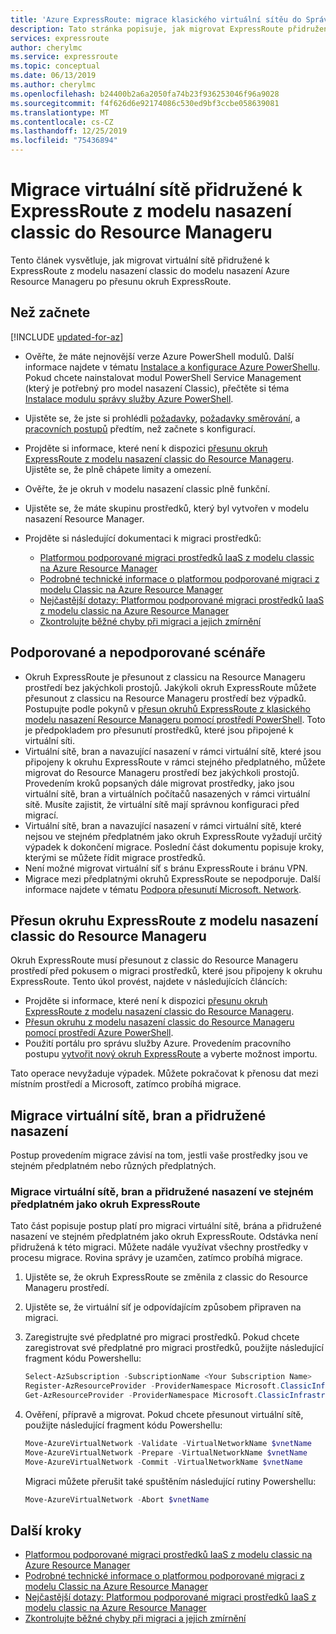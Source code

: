 ```yaml
---
title: 'Azure ExpressRoute: migrace klasického virtuální sítěu do Správce prostředků'
description: Tato stránka popisuje, jak migrovat ExpressRoute přidružené k virtuálním sítím na Resource Manager po přesunu okruh.
services: expressroute
author: cherylmc
ms.service: expressroute
ms.topic: conceptual
ms.date: 06/13/2019
ms.author: cherylmc
ms.openlocfilehash: b24400b2a6a2050fa74b23f936253046f96a9028
ms.sourcegitcommit: f4f626d6e92174086c530ed9bf3ccbe058639081
ms.translationtype: MT
ms.contentlocale: cs-CZ
ms.lasthandoff: 12/25/2019
ms.locfileid: "75436894"
---
```

# <a name="migrate-expressroute-associated-virtual-networks-from-classic-to-resource-manager"></a>Migrace virtuální sítě přidružené k ExpressRoute z modelu nasazení classic do Resource Manageru

Tento článek vysvětluje, jak migrovat virtuální sítě přidružené k ExpressRoute z modelu nasazení classic do modelu nasazení Azure Resource Manageru po přesunu okruh ExpressRoute. 

## <a name="before-you-begin"></a>Než začnete

[!INCLUDE [updated-for-az](../../includes/updated-for-az.md)]

* Ověřte, že máte nejnovější verze Azure PowerShell modulů. Další informace najdete v tématu [Instalace a konfigurace Azure PowerShellu](/powershell/azure/overview). Pokud chcete nainstalovat modul PowerShell Service Management (který je potřebný pro model nasazení Classic), přečtěte si téma [Instalace modulu správy služby Azure PowerShell](/powershell/azure/servicemanagement/install-azure-ps).
* Ujistěte se, že jste si prohlédli [požadavky](expressroute-prerequisites.md), [požadavky směrování](expressroute-routing.md), a [pracovních postupů](expressroute-workflows.md) předtím, než začnete s konfigurací.
* Projděte si informace, které není k dispozici [přesunu okruh ExpressRoute z modelu nasazení classic do Resource Manageru](expressroute-move.md). Ujistěte se, že plně chápete limity a omezení.
* Ověřte, že je okruh v modelu nasazení classic plně funkční.
* Ujistěte se, že máte skupinu prostředků, který byl vytvořen v modelu nasazení Resource Manager.
* Projděte si následující dokumentaci k migraci prostředků:

    * [Platformou podporované migraci prostředků IaaS z modelu classic na Azure Resource Manager](../virtual-machines/virtual-machines-windows-migration-classic-resource-manager.md)
    * [Podrobné technické informace o platformou podporované migraci z modelu Classic na Azure Resource Manager](../virtual-machines/virtual-machines-windows-migration-classic-resource-manager-deep-dive.md)
    * [Nejčastější dotazy: Platformou podporované migraci prostředků IaaS z modelu classic na Azure Resource Manager](../virtual-machines/virtual-machines-windows-migration-classic-resource-manager.md)
    * [Zkontrolujte běžné chyby při migraci a jejich zmírnění](../virtual-machines/windows/migration-classic-resource-manager-errors.md?toc=%2fazure%2fvirtual-machines%2fwindows%2ftoc.json)

## <a name="supported-and-unsupported-scenarios"></a>Podporované a nepodporované scénáře

* Okruh ExpressRoute je přesunout z classicu na Resource Manageru prostředí bez jakýchkoli prostojů. Jakýkoli okruh ExpressRoute můžete přesunout z classicu na Resource Manageru prostředí bez výpadků. Postupujte podle pokynů v [přesun okruhů ExpressRoute z klasického modelu nasazení Resource Manageru pomocí prostředí PowerShell](expressroute-howto-move-arm.md). Toto je předpokladem pro přesunutí prostředků, které jsou připojené k virtuální síti.
* Virtuální sítě, bran a navazující nasazení v rámci virtuální sítě, které jsou připojeny k okruhu ExpressRoute v rámci stejného předplatného, můžete migrovat do Resource Manageru prostředí bez jakýchkoli prostojů. Provedením kroků popsaných dále migrovat prostředky, jako jsou virtuální sítě, bran a virtuálních počítačů nasazených v rámci virtuální sítě. Musíte zajistit, že virtuální sítě mají správnou konfiguraci před migrací. 
* Virtuální sítě, bran a navazující nasazení v rámci virtuální sítě, které nejsou ve stejném předplatném jako okruh ExpressRoute vyžadují určitý výpadek k dokončení migrace. Poslední část dokumentu popisuje kroky, kterými se můžete řídit migrace prostředků.
* Není možné migrovat virtuální síť s bránu ExpressRoute i bránu VPN.
* Migrace mezi předplatnými okruhů ExpressRoute se nepodporuje. Další informace najdete v tématu [Podpora přesunutí Microsoft. Network](../azure-resource-manager/management/move-support-resources.md#microsoftnetwork).

## <a name="move-an-expressroute-circuit-from-classic-to-resource-manager"></a>Přesun okruhu ExpressRoute z modelu nasazení classic do Resource Manageru
Okruh ExpressRoute musí přesunout z classic do Resource Manageru prostředí před pokusem o migraci prostředků, které jsou připojeny k okruhu ExpressRoute. Tento úkol provést, najdete v následujících článcích:

* Projděte si informace, které není k dispozici [přesunu okruh ExpressRoute z modelu nasazení classic do Resource Manageru](expressroute-move.md).
* [Přesun okruhu z modelu nasazení classic do Resource Manageru pomocí prostředí Azure PowerShell](expressroute-howto-move-arm.md).
* Použití portálu pro správu služby Azure. Provedením pracovního postupu [vytvořit nový okruh ExpressRoute](expressroute-howto-circuit-portal-resource-manager.md) a vyberte možnost importu. 

Tato operace nevyžaduje výpadek. Můžete pokračovat k přenosu dat mezi místním prostředí a Microsoft, zatímco probíhá migrace.

## <a name="migrate-virtual-networks-gateways-and-associated-deployments"></a>Migrace virtuální sítě, bran a přidružené nasazení

Postup provedením migrace závisí na tom, jestli vaše prostředky jsou ve stejném předplatném nebo různých předplatných.

### <a name="migrate-virtual-networks-gateways-and-associated-deployments-in-the-same-subscription-as-the-expressroute-circuit"></a>Migrace virtuální sítě, bran a přidružené nasazení ve stejném předplatném jako okruh ExpressRoute
Tato část popisuje postup platí pro migraci virtuální sítě, brána a přidružené nasazení ve stejném předplatném jako okruh ExpressRoute. Odstávka není přidružená k této migraci. Můžete nadále využívat všechny prostředky v procesu migrace. Rovina správy je uzamčen, zatímco probíhá migrace. 

1. Ujistěte se, že okruh ExpressRoute se změnila z classic do Resource Manageru prostředí.
2. Ujistěte se, že virtuální síť je odpovídajícím způsobem připraven na migraci.
3. Zaregistrujte své předplatné pro migraci prostředků. Pokud chcete zaregistrovat své předplatné pro migraci prostředků, použijte následující fragment kódu Powershellu:

   ```powershell 
   Select-AzSubscription -SubscriptionName <Your Subscription Name>
   Register-AzResourceProvider -ProviderNamespace Microsoft.ClassicInfrastructureMigrate
   Get-AzResourceProvider -ProviderNamespace Microsoft.ClassicInfrastructureMigrate
   ```
4. Ověření, přípravě a migrovat. Pokud chcete přesunout virtuální sítě, použijte následující fragment kódu Powershellu:

   ```powershell
   Move-AzureVirtualNetwork -Validate -VirtualNetworkName $vnetName
   Move-AzureVirtualNetwork -Prepare -VirtualNetworkName $vnetName
   Move-AzureVirtualNetwork -Commit -VirtualNetworkName $vnetName
   ```

   Migraci můžete přerušit také spuštěním následující rutiny Powershellu:

   ```powershell
   Move-AzureVirtualNetwork -Abort $vnetName
   ```

## <a name="next-steps"></a>Další kroky
* [Platformou podporované migraci prostředků IaaS z modelu classic na Azure Resource Manager](../virtual-machines/virtual-machines-windows-migration-classic-resource-manager.md)
* [Podrobné technické informace o platformou podporované migraci z modelu Classic na Azure Resource Manager](../virtual-machines/virtual-machines-windows-migration-classic-resource-manager-deep-dive.md)
* [Nejčastější dotazy: Platformou podporované migraci prostředků IaaS z modelu classic na Azure Resource Manager](../virtual-machines/virtual-machines-windows-migration-classic-resource-manager.md)
* [Zkontrolujte běžné chyby při migraci a jejich zmírnění](../virtual-machines/windows/migration-classic-resource-manager-errors.md?toc=%2fazure%2fvirtual-machines%2fwindows%2ftoc.json)
